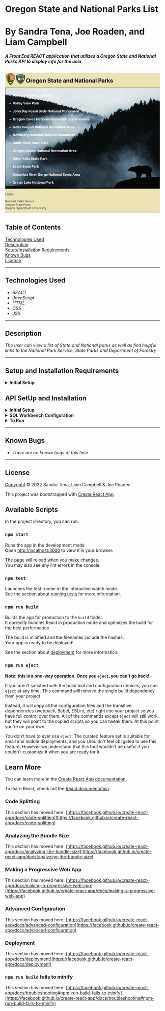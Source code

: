# Oregon State and National Parks List

# By Sandra Tena, Joe Roaden, and Liam Campbell


#### _A Front End REACT application that utilizes a Oregon State and National Parks API to display info for the user_

![Picture of application in action.](./src/img/appScreenShot.png)
---
## Table of Contents
[Technologies Used](#technologies-used)  
[Description](#description)  
[Setup/Installation Requirements](#setup-and-installation-requirements)   
[Known Bugs](#known-bugs)  
[License](#License)

---
## Technologies Used

* _REACT_
* _JavaScript_
* _HTML_
* _CSS_
* _JSX_


---
## Description

_The user can view a list of State and National parks as well as find helpful links to the National Park Service, State Parks and Department of Forestry_

---
## Setup and Installation Requirements

<details>
<summary><strong>Initial Setup</strong></summary>  

1. Copy the git repository url: https://github.com/lcmpbll/oregonparksReact
2. Open a shell program and navigate to your desktop.
3. Clone the repository for this project using the `git clone` command and including the copied URL.
4. While still in the shell program, navigate to the root directory of the newly created file named `OREGONPARKS`.
5. From the root directory, run `npm install` to install all modules that are listed on package. json file and their dependencies
6. From the root directory, run `npm run start` to view the application on your local live server.

</details>

## API SetUp and Installation

<details>
<summary><strong>Initial Setup</strong></summary>
<ol>
<li>Copy the git repository url: https://github.com/lcmpbll/ParksApi.Solution
<li>Open a shell program and navigate to your desktop.
<li>Clone the repository for this project using the "git clone" command and including the copied URL.
<li>While still in the shell program, navigate to the root directory of the newly created file named "ParksApi.Solution".
<li>From the root directory, navigate to the "ParksApi" directory.
<li>Move onto "SQL Workbench" instructions below to re-create database necessary to run this project.
<br>
</details>

<details>
<summary><strong>SQL Workbench Configuration</strong></summary>
<ol>
<li>Create an appsetting.json file in the "ParksApi" directory of the project*  
   <pre>ParksApi.Solution
   └── ParksApi
    └── appsetting.json</pre>
<li> Insert the following code** : <br>

<pre>{
   "Logging": {
    "LogLevel": {
      "Default": "Warning",
      "System": "Information",
      "Microsoft": "Information"
    }
  },
  "AllowedHosts": "*",
  "ConnectionStrings": {
    "DefaultConnection": "Server=localhost;Port=3306;database=park_api;uid=root;pwd=[YOUR-PASSWORD-HERE];"
  }
}</pre>
<small>*note: you must include your password in the code block section labeled "YOUR-PASSWORD-HERE".</small>
<small>**note: if you plan to push this cloned project to a public-facing repository, remember to add the appsettings.json file to your .gitignore before doing so.</small>

<li>Once "appsettings.json" file has been created, navigate back to SQL Workbench.


</details>

<details>
<summary><strong>To Run</strong></summary>
Navigate to:  
   <pre>ParksApi.Solution
   └── <strong>ParksApi</strong></pre>

Run `$ dotnet restore` in the console.<br>
Run `$ dotnet database update` in the console.<br>
Run `$ dotnet run` in the console
* _To view more information view localhost:[yourlocalhost]/index.html_
* _Additional information in JSon can also be viewed at https://localhost:[yourlocalhost]/swagger/v1/swagger.json

* _You may need to disable CORS authentication use this extension if so [Moseif](https://chrome.google.com/webstore/detail/moesif-origin-cors-change/digfbfaphojjndkpccljibejjbppifbc?hl=en-US)_
</details>

---
## Known Bugs

* _There are no known bugs at this time_

---
## License

[Copyright](LICENSE) © 2022 Sandra Tena, Liam Campbell & Joe Roaden




This project was bootstrapped with [Create React App](https://github.com/facebook/create-react-app).

## Available Scripts

In the project directory, you can run:

### `npm start`

Runs the app in the development mode.\
Open [http://localhost:3000](http://localhost:3000) to view it in your browser.

The page will reload when you make changes.\
You may also see any lint errors in the console.

### `npm test`

Launches the test runner in the interactive watch mode.\
See the section about [running tests](https://facebook.github.io/create-react-app/docs/running-tests) for more information.

### `npm run build`

Builds the app for production to the `build` folder.\
It correctly bundles React in production mode and optimizes the build for the best performance.

The build is minified and the filenames include the hashes.\
Your app is ready to be deployed!

See the section about [deployment](https://facebook.github.io/create-react-app/docs/deployment) for more information.

### `npm run eject`

**Note: this is a one-way operation. Once you `eject`, you can't go back!**

If you aren't satisfied with the build tool and configuration choices, you can `eject` at any time. This command will remove the single build dependency from your project.

Instead, it will copy all the configuration files and the transitive dependencies (webpack, Babel, ESLint, etc) right into your project so you have full control over them. All of the commands except `eject` will still work, but they will point to the copied scripts so you can tweak them. At this point you're on your own.

You don't have to ever use `eject`. The curated feature set is suitable for small and middle deployments, and you shouldn't feel obligated to use this feature. However we understand that this tool wouldn't be useful if you couldn't customize it when you are ready for it.

## Learn More

You can learn more in the [Create React App documentation](https://facebook.github.io/create-react-app/docs/getting-started).

To learn React, check out the [React documentation](https://reactjs.org/).

### Code Splitting

This section has moved here: [https://facebook.github.io/create-react-app/docs/code-splitting](https://facebook.github.io/create-react-app/docs/code-splitting)

### Analyzing the Bundle Size

This section has moved here: [https://facebook.github.io/create-react-app/docs/analyzing-the-bundle-size](https://facebook.github.io/create-react-app/docs/analyzing-the-bundle-size)

### Making a Progressive Web App

This section has moved here: [https://facebook.github.io/create-react-app/docs/making-a-progressive-web-app](https://facebook.github.io/create-react-app/docs/making-a-progressive-web-app)

### Advanced Configuration

This section has moved here: [https://facebook.github.io/create-react-app/docs/advanced-configuration](https://facebook.github.io/create-react-app/docs/advanced-configuration)

### Deployment

This section has moved here: [https://facebook.github.io/create-react-app/docs/deployment](https://facebook.github.io/create-react-app/docs/deployment)

### `npm run build` fails to minify

This section has moved here: [https://facebook.github.io/create-react-app/docs/troubleshooting#npm-run-build-fails-to-minify](https://facebook.github.io/create-react-app/docs/troubleshooting#npm-run-build-fails-to-minify)
